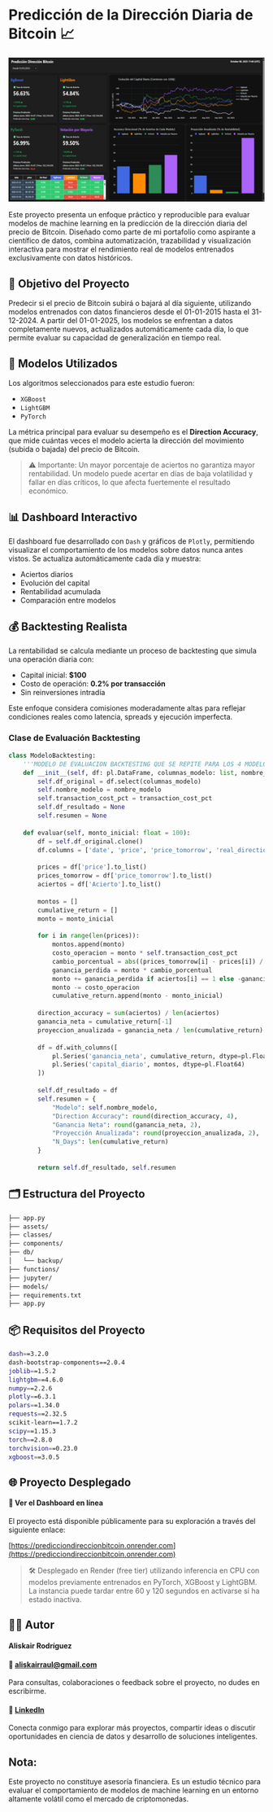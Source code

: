 # Predicción de la Dirección Diaria de Bitcoin 📈

![Vista del Proyecto](assets/direccion_bitcoin.png)

Este proyecto presenta un enfoque práctico y reproducible para evaluar modelos de machine learning en la predicción de la dirección diaria del precio de Bitcoin. Diseñado como parte de mi portafolio como aspirante a científico de datos, combina automatización, trazabilidad y visualización interactiva para mostrar el rendimiento real de modelos entrenados exclusivamente con datos históricos.

## 🚀 Objetivo del Proyecto

Predecir si el precio de Bitcoin subirá o bajará al día siguiente, utilizando modelos entrenados con datos financieros desde el 01-01-2015 hasta el 31-12-2024. A partir del 01-01-2025, los modelos se enfrentan a datos completamente nuevos, actualizados automáticamente cada día, lo que permite evaluar su capacidad de generalización en tiempo real.

## 🧠 Modelos Utilizados

Los algoritmos seleccionados para este estudio fueron:

- `XGBoost`
- `LightGBM`
- `PyTorch`

La métrica principal para evaluar su desempeño es el **Direction Accuracy**, que mide cuántas veces el modelo acierta la dirección del movimiento (subida o bajada) del precio de Bitcoin.

> ⚠️ Importante: Un mayor porcentaje de aciertos no garantiza mayor rentabilidad. Un modelo puede acertar en días de baja volatilidad y fallar en días críticos, lo que afecta fuertemente el resultado económico.

## 📊 Dashboard Interactivo

El dashboard fue desarrollado con `Dash` y gráficos de `Plotly`, permitiendo visualizar el comportamiento de los modelos sobre datos nunca antes vistos. Se actualiza automáticamente cada día y muestra:

- Aciertos diarios
- Evolución del capital
- Rentabilidad acumulada
- Comparación entre modelos

## 💰 Backtesting Realista

La rentabilidad se calcula mediante un proceso de backtesting que simula una operación diaria con:

- Capital inicial: **$100**
- Costo de operación: **0.2% por transacción**
- Sin reinversiones intradía

Este enfoque considera comisiones moderadamente altas para reflejar condiciones reales como latencia, spreads y ejecución imperfecta.

### Clase de Evaluación Backtesting

```python
class ModeloBacktesting:
    '''MODELO DE EVALUACION BACKTESTING QUE SE REPITE PARA LOS 4 MODELOS, ENCAPSULADO EN UNA CLASE PARA DISMINUIR CODIGO Y FACILIDAD DE USO'''
    def __init__(self, df: pl.DataFrame, columnas_modelo: list, nombre_modelo: str, transaction_cost_pct: float = 0.002):
        self.df_original = df.select(columnas_modelo)
        self.nombre_modelo = nombre_modelo
        self.transaction_cost_pct = transaction_cost_pct
        self.df_resultado = None
        self.resumen = None

    def evaluar(self, monto_inicial: float = 100):
        df = self.df_original.clone()
        df.columns = ['date', 'price', 'price_tomorrow', 'real_direction', 'prediccion', 'Acierto']

        prices = df['price'].to_list()
        prices_tomorrow = df['price_tomorrow'].to_list()
        aciertos = df['Acierto'].to_list()

        montos = []
        cumulative_return = []
        monto = monto_inicial

        for i in range(len(prices)):
            montos.append(monto)
            costo_operacion = monto * self.transaction_cost_pct
            cambio_porcentual = abs((prices_tomorrow[i] - prices[i]) / prices[i])
            ganancia_perdida = monto * cambio_porcentual
            monto += ganancia_perdida if aciertos[i] == 1 else -ganancia_perdida
            monto -= costo_operacion
            cumulative_return.append(monto - monto_inicial)

        direction_accuracy = sum(aciertos) / len(aciertos)
        ganancia_neta = cumulative_return[-1]
        proyeccion_anualizada = ganancia_neta / len(cumulative_return) * 365

        df = df.with_columns([
            pl.Series('ganancia_neta', cumulative_return, dtype=pl.Float64),
            pl.Series('capital_diario', montos, dtype=pl.Float64)
        ])

        self.df_resultado = df
        self.resumen = {
            "Modelo": self.nombre_modelo,
            "Direction Accuracy": round(direction_accuracy, 4),
            "Ganancia Neta": round(ganancia_neta, 2),
            "Proyección Anualizada": round(proyeccion_anualizada, 2),
            "N_Days": len(cumulative_return)
        }

        return self.df_resultado, self.resumen
```

## 🗂️ Estructura del Proyecto
```bash
├── app.py
├── assets/
├── classes/
├── components/
├── db/
│   └── backup/
├── functions/
├── jupyter/
├── models/
├── requirements.txt
├── app.py
```

## 📦 Requisitos del Proyecto
``` bash
dash==3.2.0
dash-bootstrap-components==2.0.4
joblib==1.5.2
lightgbm==4.6.0
numpy==2.2.6
plotly==6.3.1
polars==1.34.0
requests==2.32.5
scikit-learn==1.7.2
scipy==1.15.3
torch==2.8.0
torchvision==0.23.0
xgboost==3.0.5
```

## 🌐 Proyecto Desplegado

#### 🔗 Ver el Dashboard en línea  
El proyecto está disponible públicamente para su exploración a través del siguiente enlace:

[https://predicciondireccionbitcoin.onrender.com](https://predicciondireccionbitcoin.onrender.com)

> 🛠️ Desplegado en Render (free tier) utilizando inferencia en CPU con modelos previamente entrenados en PyTorch, XGBoost y LightGBM.  
> La instancia puede tardar entre 60 y 120 segundos en activarse si ha estado inactiva.



## 👨‍💻 Autor

#### **Aliskair Rodríguez**  

#### 📧 aliskairraul@gmail.com  
Para consultas, colaboraciones o feedback sobre el proyecto, no dudes en escribirme.

#### 🔗 [LinkedIn](https://www.linkedin.com/in/aliskair-rodriguez-782b3641/)  
Conecta conmigo para explorar más proyectos, compartir ideas o discutir oportunidades en ciencia de datos y desarrollo de soluciones inteligentes.

## Nota:
Este proyecto no constituye asesoría financiera. Es un estudio técnico para evaluar el comportamiento de modelos de machine learning en un entorno altamente volátil como el mercado de criptomonedas.